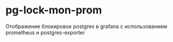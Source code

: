 # pg-lock-mon-prom

Отображение блокировок postgres в grafana с использованием prometheus и postgres-exporter

